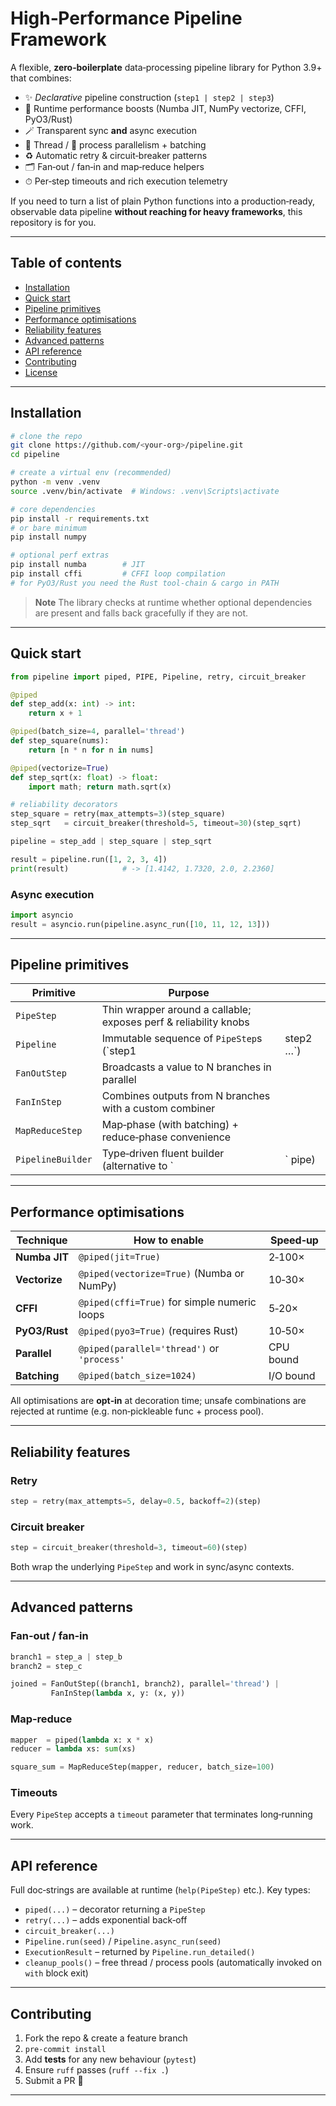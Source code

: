 # High‑Performance Pipeline Framework

A flexible, **zero‑boilerplate** data‑processing pipeline library for Python 3.9+ that combines:

* ✨ *Declarative* pipeline construction (`step1 | step2 | step3`)
* 🚀 Runtime performance boosts (Numba JIT, NumPy vectorize, CFFI, PyO3/Rust)
* 🪄 Transparent sync **and** async execution
* 🧵 Thread / 🧩 process parallelism + batching
* ♻️ Automatic retry & circuit‑breaker patterns
* 🗂 Fan‑out / fan‑in and map‑reduce helpers
* ⏱ Per‑step timeouts and rich execution telemetry

If you need to turn a list of plain Python functions into a production‑ready, observable data pipeline **without reaching for heavy frameworks**, this repository is for you.

---

## Table of contents

* [Installation](#installation)
* [Quick start](#quick-start)
* [Pipeline primitives](#pipeline-primitives)
* [Performance optimisations](#performance-optimisations)
* [Reliability features](#reliability-features)
* [Advanced patterns](#advanced-patterns)
* [API reference](#api-reference)
* [Contributing](#contributing)
* [License](#license)

---

## Installation

```bash
# clone the repo
git clone https://github.com/<your‑org>/pipeline.git
cd pipeline

# create a virtual env (recommended)
python -m venv .venv
source .venv/bin/activate  # Windows: .venv\Scripts\activate

# core dependencies
pip install -r requirements.txt
# or bare minimum
pip install numpy

# optional perf extras
pip install numba        # JIT
pip install cffi         # CFFI loop compilation
# for PyO3/Rust you need the Rust tool‑chain & cargo in PATH
```

> **Note**
> The library checks at runtime whether optional dependencies are present and
> falls back gracefully if they are not.

---

## Quick start

```python
from pipeline import piped, PIPE, Pipeline, retry, circuit_breaker

@piped
def step_add(x: int) -> int:
    return x + 1

@piped(batch_size=4, parallel='thread')
def step_square(nums):
    return [n * n for n in nums]

@piped(vectorize=True)
def step_sqrt(x: float) -> float:
    import math; return math.sqrt(x)

# reliability decorators
step_square = retry(max_attempts=3)(step_square)
step_sqrt   = circuit_breaker(threshold=5, timeout=30)(step_sqrt)

pipeline = step_add | step_square | step_sqrt

result = pipeline.run([1, 2, 3, 4])
print(result)            # -> [1.4142, 1.7320, 2.0, 2.2360]
```

### Async execution

```python
import asyncio
result = asyncio.run(pipeline.async_run([10, 11, 12, 13]))
```

---

## Pipeline primitives

| Primitive         | Purpose                                                          |            |
| ----------------- | ---------------------------------------------------------------- | ---------- |
| `PipeStep`        | Thin wrapper around a callable; exposes perf & reliability knobs |            |
| `Pipeline`        | Immutable sequence of `PipeStep`s (\`step1                       | step2 …\`) |
| `FanOutStep`      | Broadcasts a value to N branches in parallel                     |            |
| `FanInStep`       | Combines outputs from N branches with a custom combiner          |            |
| `MapReduceStep`   | Map‑phase (with batching) + reduce‑phase convenience             |            |
| `PipelineBuilder` | Type‑driven fluent builder (alternative to \`                    | \` pipe)   |

---

## Performance optimisations

| Technique     | How to enable                                | Speed‑up  |
| ------------- | -------------------------------------------- | --------- |
| **Numba JIT** | `@piped(jit=True)`                           | 2‑100×    |
| **Vectorize** | `@piped(vectorize=True)` (Numba or NumPy)    | 10‑30×    |
| **CFFI**      | `@piped(cffi=True)` for simple numeric loops | 5‑20×     |
| **PyO3/Rust** | `@piped(pyo3=True)` (requires Rust)          | 10‑50×    |
| **Parallel**  | `@piped(parallel='thread')` or `'process'`   | CPU bound |
| **Batching**  | `@piped(batch_size=1024)`                    | I/O bound |

All optimisations are **opt‑in** at decoration time; unsafe combinations are rejected at runtime (e.g. non‑pickleable func + process pool).

---

## Reliability features

### Retry

```python
step = retry(max_attempts=5, delay=0.5, backoff=2)(step)
```

### Circuit breaker

```python
step = circuit_breaker(threshold=3, timeout=60)(step)
```

Both wrap the underlying `PipeStep` and work in sync/async contexts.

---

## Advanced patterns

### Fan‑out / fan‑in

```python
branch1 = step_a | step_b
branch2 = step_c

joined = FanOutStep((branch1, branch2), parallel='thread') |
         FanInStep(lambda x, y: (x, y))
```

### Map‑reduce

```python
mapper  = piped(lambda x: x * x)
reducer = lambda xs: sum(xs)

square_sum = MapReduceStep(mapper, reducer, batch_size=100)
```

### Timeouts

Every `PipeStep` accepts a `timeout` parameter that terminates long‑running work.

---

## API reference

Full doc‑strings are available at runtime (`help(PipeStep)` etc.).  Key types:

* `piped(...)` – decorator returning a `PipeStep`
* `retry(...)` – adds exponential back‑off
* `circuit_breaker(...)`
* `Pipeline.run(seed)` / `Pipeline.async_run(seed)`
* `ExecutionResult` – returned by `Pipeline.run_detailed()`
* `cleanup_pools()` – free thread / process pools (automatically invoked on `with` block exit)

---

## Contributing

1. Fork the repo & create a feature branch
2. `pre‑commit install`
3. Add **tests** for any new behaviour (`pytest`)
4. Ensure `ruff` passes (`ruff --fix .`)
5. Submit a PR 🚀

---

